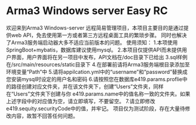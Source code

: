 # Arma3 Windows server Easy RC
欢迎来到Arma3 Windows-server 远程简易管理项目，本项目主要目的是通过提供web API，免去使用第一方或者第三方远程桌面工具的繁琐步骤。
同时也解决了Arma3服务端启动器大多不适应当前版本的问题。
使用须知：
  1.本项使用SpringBoot+mybatis，数据库建议使用mysql。
  2.本项目仅提供API而未提供用户界面，用户界面将在另一项目中发布，API文档在/doc目录下已给出
  3.sql样例在/src/main/resources/static目录下
  4.在部署前请将Arma3服务端根目录添加至环境变量“Path”中
  5.请将appilcation.yml中的“username”和“password”替换成您安装mysql时设定的用户名和密码
  6.请按照您在数据库e419.params.proflie中的路径创建对应文件夹，并在该文件夹下，创建“Users”文件夹，同样在“Users”文件夹下创建与你
    e419.params.name中的值名称一致的文件夹。如果上述字段中的对应值为空，请立即填写，不要留空。
  7.请立即修改e419.sequity.securityCode中的值，并牢记。
项目仅为测试阶段，存在大量待修改内容，故暂不回答任何问题。
